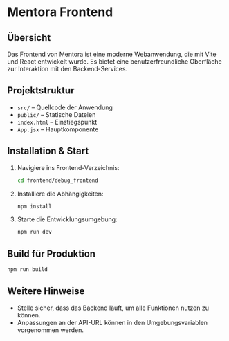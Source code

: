 # Mentora Frontend

## Übersicht

Das Frontend von Mentora ist eine moderne Webanwendung, die mit Vite und React entwickelt wurde. Es bietet eine benutzerfreundliche Oberfläche zur Interaktion mit den Backend-Services.

## Projektstruktur

- `src/` – Quellcode der Anwendung
- `public/` – Statische Dateien
- `index.html` – Einstiegspunkt
- `App.jsx` – Hauptkomponente

## Installation & Start

1. Navigiere ins Frontend-Verzeichnis:

   ```bash
   cd frontend/debug_frontend
   ```

2. Installiere die Abhängigkeiten:

   ```bash
   npm install
   ```

3. Starte die Entwicklungsumgebung:

   ```bash
   npm run dev
   ```

## Build für Produktion

```bash
npm run build
```

## Weitere Hinweise

- Stelle sicher, dass das Backend läuft, um alle Funktionen nutzen zu können.
- Anpassungen an der API-URL können in den Umgebungsvariablen vorgenommen werden.
